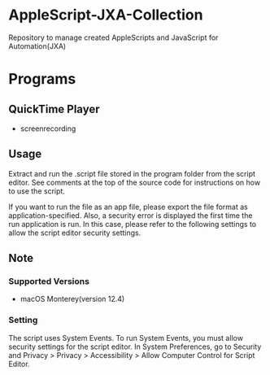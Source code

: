 # AppleScript-JXA-Collection
Repository to manage created AppleScripts and JavaScript for Automation(JXA)

# Programs
## QuickTime Player
* screenrecording

## Usage
Extract and run the .script file stored in the program folder from the script editor.
See comments at the top of the source code for instructions on how to use the script.

If you want to run the file as an app file, please export the file format as application-specified.
Also, a security error is displayed the first time the run application is run.
In this case, please refer to the following settings to allow the script editor security settings.

## Note
### Supported Versions
* macOS Monterey(version 12.4)

### Setting
The script uses System Events.
To run System Events, you must allow security settings for the script editor.
In System Preferences, go to Security and Privacy > Privacy > Accessibility > Allow Computer Control for Script Editor.



